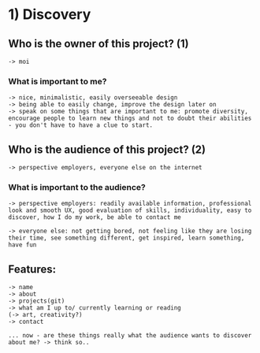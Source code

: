 # 1) Discovery

## Who is the owner of this project? (1)
    -> moi

### What is important to me?
    -> nice, minimalistic, easily overseeable design
    -> being able to easily change, improve the design later on
    -> speak on some things that are important to me: promote diversity, encourage people to learn new things and not to doubt their abilities - you don't have to have a clue to start.

## Who is the audience of this project? (2)
    -> perspective employers, everyone else on the internet

### What is important to the audience?
    -> perspective employers: readily available information, professional look and smooth UX, good evaluation of skills, individuality, easy to discover, how I do my work, be able to contact me

    -> everyone else: not getting bored, not feeling like they are losing their time, see something different, get inspired, learn something, have fun

## Features:
    -> name
    -> about
    -> projects(git)
    -> what am I up to/ currently learning or reading
    (-> art, creativity?)
    -> contact

    ... now - are these things really what the audience wants to discover about me? -> think so..






